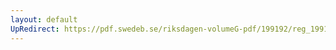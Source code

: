 ```yaml
---
layout: default
UpRedirect: https://pdf.swedeb.se/riksdagen-volumeG-pdf/199192/reg_199192/reg_199192_0033.pdf
---
```

